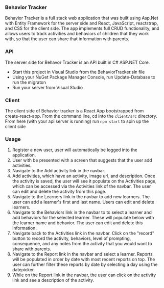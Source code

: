 ### Behavior Tracker

Behavior Tracker is a full stack web application that was built using Asp.Net with Entity Framework for the server side and React, JavaScript, reactstrap, and CSS for the client side. The app implements full CRUD functionality, and allows users to track activities and behaviors of children that they work with, so that the user can share that information with parents.

### API
The server side for Behavor Tracker is an API built in C# ASP.NET Core.

- Start this project in Visual Studio from the BehaviorTracker.sln file
- Using your NuGet Package Manager Console, run Update-Database to run the migraton
- Run your server from Visual Studio

### Client
The client side of Behavior tracker is a React App bootstrapped from create-react-app. From the command line, cd into the `client/src` directory. From here (with your api server is running) run `npm start` to spin up the client side


### Usage
1. Register a new user, user will automatically be logged into the application.
2. User with be presented with a screen that suggests that the user add activities.
3. Navigate to the Add activity link in the navbar.
4. Add activities, which have an activity, image url, and description. Once the activity is saved, the user will see it populate on the Activities page, which can be accessed via the Activities link of the navbar. The user can edit and delete the activity from this page.
5. Navigate to the Learners link in the navbar to add new learners. The user can add a learner's first and last name. Users can edit and delete learners.
6. Navigate to the Behaviors link in the navbar to to select a learner and add behaviors for the selected learner. These will populate below with the learner name and behavior. The user can edit and delete this information.
7. Navigate back to the Activities link in the navbar. Click on the "record" button to record the activity, behaviors, level of prompting, consequence, and any notes from the activity that you would want to share with parents. 
8. Navigate to the Report link in the navbar and select a learner. Reports will be populated in order by date with most recent reports on top. The user can further filter these reports by date by selecting a day using the datepicker.
9. While on the Report link in the navbar, the user can click on the activity link and see a description of the activity.
